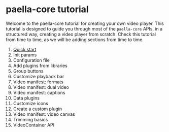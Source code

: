 # paella-core tutorial

Welcome to the paella-core tutorial for creating your own video player. This tutorial is designed to guide you through most of the `paella-core` APIs, in a structured way, creating a video player from scratch. Check this tutorial from time to time, as we will be adding sections from time to time.

1. [Quick start](quick_start.md)
2. Init params
3. Configuration file
4. Add plugins from libraries
5. Group buttons
6. Customize playback bar
7. Video manifest: formats
8. Video manifest: dual video
9. Video manifest: captions
10. Data plugins
11. Customize icons
12. Create a custom plugin
13. Video manifest: video canvas
14. Trimming basics
15. VideoContainer API

